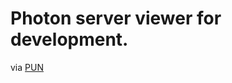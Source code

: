 Photon server viewer for development.
===============

via [PUN](https://www.photonengine.com/ja/PUN)
